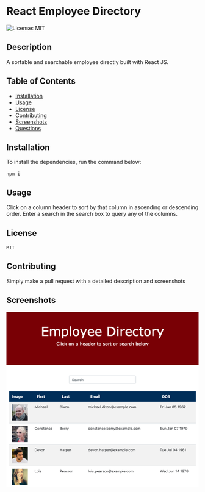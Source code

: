 # React Employee Directory

![License: MIT](https://img.shields.io/badge/License-MIT-blue.svg)

## Description

A sortable and searchable employee directly built with React JS.

## Table of Contents

- [Installation](#installation)
- [Usage](#usage)
- [License](#license)
- [Contributing](#contributing)
- [Screenshots](#screenshots)
- [Questions](#questions)

## Installation

To install the dependencies, run the command below:

```
npm i
```

## Usage

Click on a column header to sort by that column in ascending or descending order. Enter a search in the search box to query any of the columns.

## License

```
MIT
```

## Contributing

Simply make a pull request with a detailed description and screenshots

## Screenshots

![Home Page](/public/screenshot1.png)


